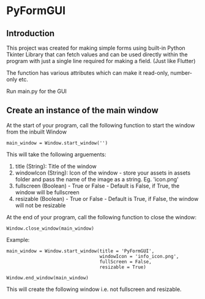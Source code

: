 # PyFormGUI

## Introduction

This project was created for making simple forms using built-in Python Tkinter Library that can fetch values and can be used directly within the program with just a single line required for making a field. (Just like Flutter)

The function has various attributes which can make it read-only, number-only etc. 

Run main.py for the GUI

## Create an instance of the main window

At the start of your program, call the following function to start the window from the inbuilt Window 

```
main_window = Window.start_window('')
```

This will take the following arguements:

1) title (String): Title of the window 
2) windowIcon (String): Icon of the window  - store your assets in assets folder and pass the name of the image as a string. Eg. 'icon.png'
3) fullscreen (Boolean) - True or False - Default is False, if True, the window will be fullscreen
4) resizable (Boolean) - True or False - Default is True, if False, the window will not be resizable

At the end of your program, call the following function to close the window:

```
Window.close_window(main_window)
```

Example:

```
main_window = Window.start_window(title = 'PyFormGUI', 
                                  windowIcon = 'info_icon.png', 
                                  fullScreen = False, 
                                  resizable = True)

Window.end_window(main_window)
```

This will create the following window i.e. not fullscreen and resizable.

<p align="center">
  <src="https://user-images.githubusercontent.com/92171383/192292074-0d5551c5-dd28-401f-bac8-8f5cb0fda6f9.png">
</p>